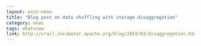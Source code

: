 ```yaml
---
layout: post-news
title: "Blog post on data shuffling with storage disaggregation"
category: news
tags: whatsnew
link: http://crail.incubator.apache.org/blog/2019/03/disaggregation.html
---
```

